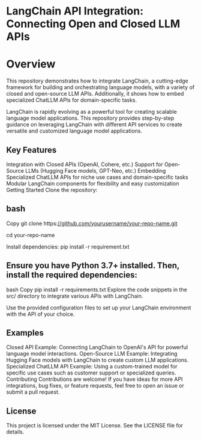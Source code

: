 # LangChain API Integration: Connecting Open and Closed LLM APIs 


# Overview


This repository demonstrates how to integrate LangChain, a cutting-edge framework for building and orchestrating language models, with a variety of closed and open-source LLM APIs. Additionally, it shows how to embed specialized ChatLLM APIs for domain-specific tasks.



LangChain is rapidly evolving as a powerful tool for creating scalable language model applications. This repository provides step-by-step guidance on leveraging LangChain with different API services to create versatile and customized language model applications.



## Key Features
Integration with Closed APIs (OpenAI, Cohere, etc.)
Support for Open-Source LLMs (Hugging Face models, GPT-Neo, etc.)
Embedding Specialized ChatLLM APIs for niche use cases and domain-specific tasks
Modular LangChain components for flexibility and easy customization
Getting Started
Clone the repository:

## bash
Copy
git clone https:[//github.com/yourusername/your-repo-name.git](https://github.com/PUNEET-KOUNDAL/langchain)


cd your-repo-name


Install dependencies: pip install -r requirement.txt


## Ensure you have Python 3.7+ installed. Then, install the required dependencies:

bash
Copy
pip install -r requirements.txt
Explore the code snippets in the src/ directory to integrate various APIs with LangChain.

Use the provided configuration files to set up your LangChain environment with the API of your choice.

## Examples
Closed API Example: Connecting LangChain to OpenAI's API for powerful language model interactions.
Open-Source LLM Example: Integrating Hugging Face models with LangChain to create custom LLM applications.
Specialized ChatLLM API Example: Using a custom-trained model for specific use cases such as customer support or specialized queries.
Contributing
Contributions are welcome! If you have ideas for more API integrations, bug fixes, or feature requests, feel free to open an issue or submit a pull request.

## License
This project is licensed under the MIT License. See the LICENSE file for details.
